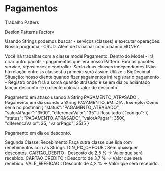 # Pagamentos
Trabalho Patters

Design Patterns
Factory

Usando Strings podemos buscar - serviços (classes) e executar operações.
Nosso programa - CRUD. Além de trabalhar com o banco MONEY. 

Você irá trabalhar com a classe model Pagamento.
Dentro do Model - irá criar outro pacote - pagamentos que terá nosso Pattern. Fora os pacotes service, repositories e controller.
Serão duas classes independentes (Não há relação entre as classes) a primeira será assim:
Utilize o BigDecimal.
Situação: nosso cliente quando fizer pagamentos irá registrar o pagamento - Registro onde fará a soma quando atrasado e se em dia ou adiantado lançar desconto se o cliente colocar valor de desconto. 

Pagamento em atraso usando a String PAGAMENTO_ATRASADO .
Pagamento em dia usando a String PAGAMENTO_EM_DIA .
Exemplo:
Como seria no postman
{
    "status":"PAGAMENTO_ATRASADO",
    "valorAPagar":"3500",
    "diferencaValor":"35"
}
Resultado
{
    "codigo": 7,
    "status": "PAGAMENTO_ATRASADO",
    "valorAPagar": 3500,
    "diferencaValor": 35,
    "valorPago": 3535
}






Pagamento em dia ou desconto.





Segunda
Classe: Recebimento
Faça outra classe que lida com recebimentos com as Strings.
DIN_PIX_CHEQUE : Sem quaisquer descontos.
CARTAO_DEBITO : Desconto de 2,5 % → Valor que será recebido.
CARTAO_CREDITO : Desconto de 3,7 % → Valor que será recebido.
VALE_REFEICAO : Desconto de 4,2 % → Valor que será recebido.
